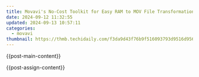 ```yaml
---
title: Movavi's No-Cost Toolkit for Easy RAM to MOV File Transformation Online
date: 2024-09-12 11:32:55
updated: 2024-09-13 10:57:11
categories:
  - movavi
thumbnail: https://thmb.techidaily.com/f3da9d43f76b9f516093793d9516d9565ec88b7802cbf1d4cc94115fe3f93e52.png
---
```


{{post-main-content}}

<ins class="adsbygoogle"
     style="display:block"
     data-ad-format="autorelaxed"
     data-ad-client="ca-pub-7571918770474297"
     data-ad-slot="1223367746"></ins>

{{post-assign-content}}

<ins class="adsbygoogle"
     style="display:block"
     data-ad-client="ca-pub-7571918770474297"
     data-ad-slot="8358498916"
     data-ad-format="auto"
     data-full-width-responsive="true"></ins>
